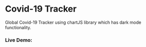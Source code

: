 # Covid-19 Tracker

Global Covid-19 Tracker using chartJS library which has dark mode functionality.

### Live Demo: 
